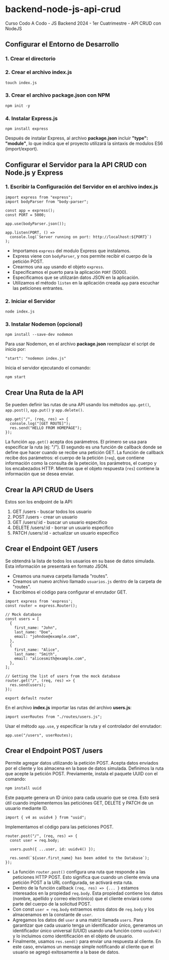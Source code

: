 # backend-node-js-api-crud
Curso Codo A Codo - JS Backend 2024 - 1er Cuatrimestre - API CRUD con NodeJS

## Configurar el Entorno de Desarrollo

### 1. Crear el directorio

### 2. Crear el archivo index.js
```
touch index.js
```

### 3. Crear el archivo package.json con NPM
```
npm init -y
```

### 4. Instalar Express.js
```
npm install express
```
Después de instalar Express, al archivo **package.json** incluir **"type": "module"**, lo que indica que el proyecto utilizará la sintaxis de modulos ES6 (import/export).

## Configurar el Servidor para la API CRUD con Node.js y Express

### 1. Escribir la Configuración del Servidor en el archivo index.js
```
import express from "express";
import bodyParser from "body-parser";

const app = express();
const PORT = 5000;

app.use(bodyParser.json());

app.listen(PORT, () =>
  console.log(`Server running on port: http://localhost:${PORT}`)
);
```
* Importamos `express` del modulo Express que instalamos.
* Express viene con `bodyParser`, y nos permite recibir el cuerpo de la petición POST. 
* Crearmos una `app` usando el objeto `express`.
* Especificamos el puerto para la aplicación `PORT` (5000).
* Especificamos que se utilizarán datos JSON en la aplicación.
* Utilizamos el método `listen` en la aplicación creada `app` para escuchar las peticiones entrantes.

### 2. Iniciar el Servidor
```
node index.js
```

### 3. Instalar Nodemon (opcional)
```
npm install --save-dev nodemon
```
Para usar Nodemon, en el archivo **package.json** reemplazar el script de inicio por: 
```
"start": "nodemon index.js"
```
Inicia el servidor ejecutando el comando:
```
npm start
```

## Crear Una Ruta de la API
Se pueden definir las rutas de una API usando los métodos `app.get()`, `app.post()`, `app.put()` y `app.delete()`.
```
app.get("/", (req, res) => {
  console.log("[GET ROUTE]");
  res.send("HELLO FROM HOMEPAGE");
});
```
La función `app.get()` acepta dos parámetros. El primero se usa para especificar la ruta (ej: "/").
El segundo es una función de callback donde se define que hacer cuando se recibe una petición GET. La función de callback recibe dos parámetros: el cuerpo de la petición (`req`), que contiene información como la consulta de la peteción, los parámetros, el cuerpo y los encabezados HTTP. Mientras que el objeto respuesta (`res`) contiene la información que se desea enviar.

## Crear la API CRUD de Users
Estos son los endpoint de la API:
1. GET /users - buscar todos los usuario
2. POST /users - crear un usuario
3. GET /users/:id - buscar un usuario especifico
4. DELETE /users/:id - borrar un usuario especifico
5. PATCH /users/:id - actualizar un usuario especifico

## Crear el Endpoint GET /users
Se obtendrá la lista de todos los usuarios en su base de datos simulada. Esta información se presentará en formato JSON.
* Creamos una nueva carpeta llamada "routes".
* Creamos un nuevo archivo llamado `usuarios.js` dentro de la carpeta de "routes".
* Escribimos el código para configurar el enrutador GET.
```
import express from 'express';
const router = express.Router();

// Mock database
const users = [
  {
    first_name: "John",
    last_name: "Doe",
    email: "johndoe@example.com",
  },
  {
    first_name: "Alice",
    last_name: "Smith",
    email: "alicesmith@example.com",
  },
];

// Getting the list of users from the mock database
router.get("/", (req, res) => {
  res.send(users);
});

export default router
```
En el archivo **index.js** importar las rutas del archivo **users.js**:
```
import userRoutes from "./routes/users.js";
```
Usar el método `app.use`, y especificar la ruta y el controlador del enrutador:
```
app.use("/users", userRoutes);
```

## Crear el Endpoint POST /users
Permite agregar datos utilizando la petición POST. Acepta datos enviados por el cliente y los almacena en la base de datos simulada. Definimos la ruta que acepte la petición POST.
Previamente, instala el paquete UUID con el comando:
```
npm install uuid
```
Este paquete genera un ID único para cada usuario que se crea. Esto será útil cuando implementemos las peticiónes GET, DELETE y PATCH de un usuario mediante ID.
```
import { v4 as uuidv4 } from "uuid";
```
Implementamos el código para las peticiones POST.
```
router.post("/", (req, res) => {
  const user = req.body;

  users.push({ ...user, id: uuidv4() });

  res.send(`${user.first_name} has been added to the Database`);
});
```
* La función `router.post()` configura una ruta que responde a las peticiones HTTP POST. Esto significa que cuando un cliente envía una petición POST a la URL configurada, se activará esta ruta.
* Dentro de la función callback `(req, res) => {... }` estamos interesados ​​en la propiedad `req.body`. Esta propiedad contiene los datos (nombre, apellido y correo electrónico) que el cliente enviará como parte del cuerpo de la solicitud POST.
* Con const `user = req.body` extraemos estos datos de `req.body` y los almacenamos en la constante de `user`.
* Agregamos los datos del `user` a una matriz llamada `users`. Para garantizar que cada usuario tenga un identificador único, generamos un identificador único universal (UUID) usando una función como `uuidv4()` y lo incluimos como identificación en el objeto de usuario.
* Finalmente, usamos `res.send()` para enviar una respuesta al cliente. En este caso, enviamos un mensaje simple notificando al cliente que el usuario se agregó exitosamente a la base de datos.